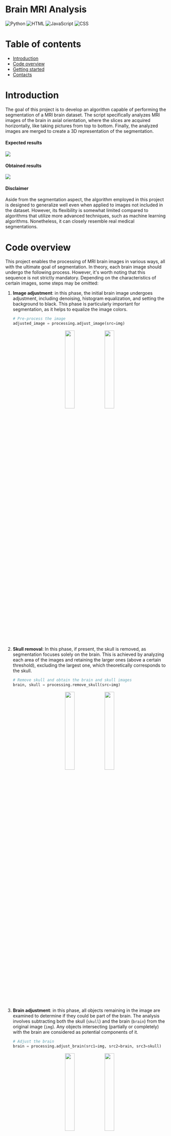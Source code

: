 # Brain MRI Analysis

<div>
    <img src="https://img.shields.io/badge/python-3670A0?style=flat&logo=python&logoColor=ffdd54" alt="Python"/>
    <img src="https://img.shields.io/badge/html5-%23E34F26.svg?style=flat&logo=html5&logoColor=white" alt="HTML"/>
    <img src="https://img.shields.io/badge/javascript-%23323330.svg?style=flat&logo=javascript&logoColor=%23F7DF1E" alt="JavaScript"/>
    <img src="https://img.shields.io/badge/css3-%231572B6.svg?style=flat&logo=css3&logoColor=white" alt="CSS"/>
</div>

# Table of contents

-   [Introduction](#introduction)
-   [Code overview](#code-overview)
-   [Getting started](#getting-started)
-   [Contacts](#contacts)

# Introduction

The goal of this project is to develop an algorithm capable of performing the segmentation of a MRI brain dataset. The script specifically analyzes MRI images of the brain in axial orientation, where the slices are acquired horizontally, like taking pictures from top to bottom. Finally, the analyzed images are merged to create a 3D representation of the segmentation.

#### Expected results

<img src="assets/demo/expected-results.png"/>

#### Obtained results

<img src="assets/demo/obtained-results.png"/>

#### Disclaimer

Aside from the segmentation aspect, the algorithm employed in this project is designed to generalize well even when applied to images not included in the dataset. However, its flexibility is somewhat limited compared to algorithms that utilize more advanced techniques, such as machine learning algorithms. Nonetheless, it can closely resemble real medical segmentations.

# Code overview

This project enables the processing of MRI brain images in various ways, all with the ultimate goal of segmentation. In theory, each brain image should undergo the following process. However, it's worth noting that this sequence is not strictly mandatory. Depending on the characteristics of certain images, some steps may be omitted:

1. **Image adjustment**: in this phase, the initial brain image undergoes adjustment, including denoising, histogram equalization, and setting the background to black. This phase is particularly important for segmentation, as it helps to equalize the image colors.

    ```python
    # Pre-process the image
    adjusted_image = processing.adjust_image(src=img)
    ```

    <p float="left" align="center">
        <img width="25%" src="assets/code_overview/original_image.png"/>
        <img width="25%" src="assets/code_overview/adjusted_image.png"/>
    </p>

2. **Skull removal**: In this phase, if present, the skull is removed, as segmentation focuses solely on the brain. This is achieved by analyzing each area of the images and retaining the larger ones (above a certain threshold), excluding the largest one, which theoretically corresponds to the skull.

    ```python
    # Remove skull and obtain the brain and skull images
    brain, skull = processing.remove_skull(src=img)
    ```

    <p float="left" align="center">
        <img width="25%" src="assets/code_overview/brain.png"/>
        <img width="25%" src="assets/code_overview/skull.png"/>
    </p>

3. **Brain adjustment**: in this phase, all objects remaining in the image are examined to determine if they could be part of the brain. The analysis involves subtracting both the skull (`skull`) and the brain (`brain`) from the original image (`img`). Any objects intersecting (partially or completely) with the brain are considered as potential components of it.

    ```python
    # Adjust the brain
    brain = processing.adjust_brain(src1=img, src2=brain, src3=skull)
    ```

    <p float="left" align="center">
        <img width="25%" src="assets/code_overview/brain.png"/>
        <img width="25%" src="assets/code_overview/adjusted_brain_fix.png"/>
    </p>
    
4. **Segmentation and Classification**: In this phase, the final image undergoes segmentation using the K-Means algorithm. Subsequently, a very basic classification approach is employed: each segment's area (colored pixels over black pixels) is utilized to differentiate regions. Typically, the analyzed segments exhibit a relatively consistent number of colored pixels, facilitating classification. This classification process organizes segments based on size, beginning with the smallest:

    * Cerebrospinal fluid
    * Grey matter
    * White matter<br><br>

    ```python
    # Perform segmentation using K-Means
    images = segmentation.kmeans_segmentation(src1=img, src2=brain)
    ```

    <p float="left" align="center">
        <img width="100%" src="assets/code_overview/segmentation_and_classification.png"/>
    </p>

4. **3D plot**: In this part, the code involves iterating through a series of images from the result directory (`src`), converting them to PNG format, and plotting them on a 3D graph (`dst`). The resulting 3D plot is displayed interactively and saved as an HTML file. The function allows customization of color (keep the original colors of the image) and image scale (the rescaling of the image).
    
    ```python
    # Create 3D graph
    plotter.create_3d_image(
        src="dataset/results/results/merged_no_skull",
        dst="segmented_brain_colored",
        color=False,
        img_scale=4
    )
    ```

    <p float="left" align="center">
        <img width="32%" src="assets/3d/s1.jpg"/>
        <img width="32%" src="assets/3d/s2.jpg"/>
        <img width="32%" src="assets/3d/s3.jpg"/>
        <img width="32%" src="assets/3d/s6.jpg"/>
        <img width="32%" src="assets/3d/s5.jpg"/>
        <img width="32%" src="assets/3d/s4.jpg"/>
    </p>

> [!NOTE]
> The proposed functions are all publicly accessible. The other functions should be considered private, as they are only support functions used internally.
> The full documentation can be found [here](https://christiansassi.github.io/signal-image-and-video-project/).

# Getting started

1. Initialize the workspace:

    ```bash
    git clone https://github.com/christiansassi/signal-image-and-video-project.git
    cd signal-image-and-video-project
    ```
2. In the root folder of the repo, unzip [results.zip](dataset/results/results.zip).

   ```bash
   unzip dataset/results/results.zip -d dataset/results/ \
   && rm dataset/results/results.zip \
   && mv dataset/results/results/* dataset/results/ \
   && rmdir dataset/results/results
   ```
   
> [!IMPORTANT]
> Be sure to have "unzip" installed. You can install it using `sudo apt install unzip -y`
> Alternatively, you can use other tools.

3. In the root folder of the repo, unzip [web.zip](web/web.zip).
   
   ```bash
   unzip web/web.zip -d web && rm web/web.zip && mv web/web/* web && rmdir web/web/
   ```
   
4. Install all the python dependencies:

    ```bash
    pip3 install -r requirements.txt
    ```

5. Run [main.py](main.py). This example will segment some of the images within the dataset.

    ```
    python3 main.py
    ```

> [!WARNING]
> The current implementation in `main.py` focuses on a specific range of axial brain images. This excludes the uppermost and bottommost slices due to two challenges. Firstly, these end sections often contain very small portions of the brain, which are less informative for segmentation purposes. Secondly, these areas can be more complex and may require advanced image processing techniques beyond the scope of this project.

# Contacts

Pietro Bologna - [pietro.bologna@studenti.unitn.it](mailto:pietro.bologna@studenti.unitn.it)

Christian Sassi - [christian.sassi@studenti.unitn.it](mailto:christian.sassi@studenti.unitn.it)

<a href="https://www.unitn.it/"><img src="assets/extras/unitn-logo.png" width="300px"></a>
